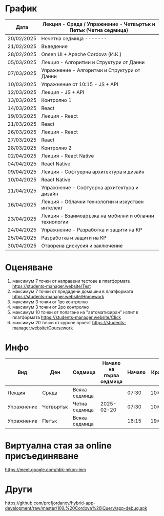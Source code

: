 # График

| Дата       | Лекция - Сряда / Упражнение - Четвъртък и Петък (Четна седмица) |
|------------|-----------------------------------------------------------------|
| 20/02/2025 | Нечетна седмица -------                                         |
| 21/02/2025 | Въведение                                                       |
| 28/02/2025 | Onsen UI + Apache Cordova (И.К.)                                |
| 05/03/2025 | Лекция - Алгоритми и Структури от Данни                         |
| 07/03/2025 | Упражнение - Алгоритми и Структури от Данни                     |
| 10/03/2025 | Упражнение от 10:15 - JS + API                                  |
| 12/03/2025 | Лекция - JS + API                                               |
| 13/03/2025 | Контролно 1                                                     |
| 14/03/2025 | React                                                           |
| 19/03/2025 | Лекция - React                                                  |
| 21/03/2025 | React                                                           |
| 26/03/2025 | Лекция - React                                                  |
| 27/03/2025 | React                                                           |
| 28/03/2025 | Контролно 2                                                     |
| 02/04/2025 | Лекция - React Native                                           |
| 04/04/2025 | React Native                                                    |
| 09/04/2025 | Лекция - Софтуерна архитектура и дизайн                         |
| 10/04/2025 | React Native                                                    |
| 11/04/2025 | Упражнение - Софтуерна архитектура и дизайн                     |
| 16/04/2025 | Лекция - Облачни технологии и изкуствен интелект                |
| 23/04/2025 | Лекция - Взаимовръзка на мобилни и облачни технологии           |
| 24/04/2025 | Упражнение - Разработка и защити на КР                          |
| 25/04/2025 | Разработка и защити на КР                                       |
| 30/04/2025 | Отворена дискусия и заключение                                  |

# Оценяване            

1) максимум 7 точки от направени тестове в платформата https://students-manager.website/Test
2) максимум 7 точки от предадени домашни в платформата https://students-manager.website/Homework
3) максимум 3 точки от 1во контролно 
4) максимум 3 точки от 2ро контролно 
5) максимум 10 точки от полагане на "автоматизиран" изпит в платформата https://students-manager.website/Click 
6) максимум 20 точки от курсов проект https://students-manager.website/Coursework

# Инфо

| Вид        | Ден       | Седмица         | Начало на първа седмица | Начало | Край   | Зала   |
|------------|-----------|-----------------|-------------------------|--------|--------|--------|
| Лекция     | Сряда     | Всяка седмица   |                         | 07:30  | 10:00  | H-201  |
| Упражнение | Четвъртък | Четна седмица   | 2025-02-20              | 07:30  | 10:00  | H-201  |
| Упражнение | Петък     | Всяка седмица   |                         | 16:15  | 19:00  | H-203  |

# Виртуална стая за online присъединяване 
https://meet.google.com/hbk-mkon-inm

# Други
https://github.com/profjordanov/hybrid-app-development/raw/master/100.%20Cordova%20jQuery/app-debug.apk
